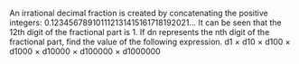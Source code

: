 
An irrational decimal fraction is created by concatenating the positive integers:
0.123456789101112131415161718192021...
It can be seen that the 12th digit of the fractional part is 1.
If dn represents the nth digit of the fractional part, find the value of the following expression.
d1 &#215; d10 &#215; d100 &#215; d1000 &#215; d10000 &#215; d100000 &#215; d1000000

